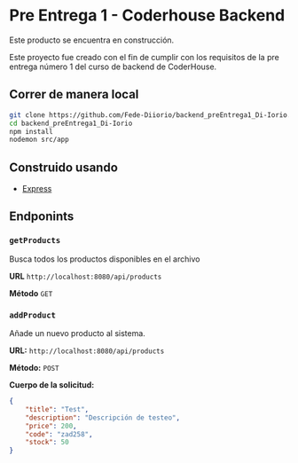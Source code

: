 # Pre Entrega 1 - Coderhouse Backend

Este producto se encuentra en construcción.

Este proyecto fue creado con el fin de cumplir con los requisitos de la pre entrega número 1 del curso de backend de CoderHouse.

## Correr de manera local
```bash
git clone https://github.com/Fede-Diiorio/backend_preEntrega1_Di-Iorio.git
cd backend_preEntrega1_Di-Iorio
npm install
nodemon src/app
```

## Construido usando

- [Express](https://www.npmjs.com/package/express)

## Endponints

### `getProducts`

Busca todos los productos disponibles en el archivo

**URL** `http://localhost:8080/api/products`

**Método** `GET`

### `addProduct`

Añade un nuevo producto al sistema.

**URL:** `http://localhost:8080/api/products`

**Método:** `POST`

**Cuerpo de la solicitud:**
```json
{
    "title": "Test",
    "description": "Descripción de testeo",
    "price": 200,
    "code": "zad258",
    "stock": 50
}